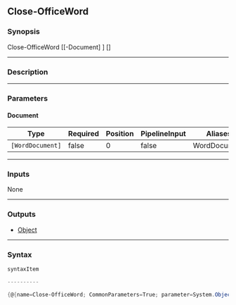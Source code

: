 Close-OfficeWord
----------------

### Synopsis

Close-OfficeWord [[-Document] <WordDocument>] [<CommonParameters>]

---

### Description

---

### Parameters
#### **Document**

|Type            |Required|Position|PipelineInput|Aliases     |
|----------------|--------|--------|-------------|------------|
|`[WordDocument]`|false   |0       |false        |WordDocument|

---

### Inputs
None

---

### Outputs
* [Object](https://learn.microsoft.com/en-us/dotnet/api/System.Object)

---

### Syntax
```PowerShell
syntaxItem
```
```PowerShell
----------
```
```PowerShell
{@{name=Close-OfficeWord; CommonParameters=True; parameter=System.Object[]}}
```
